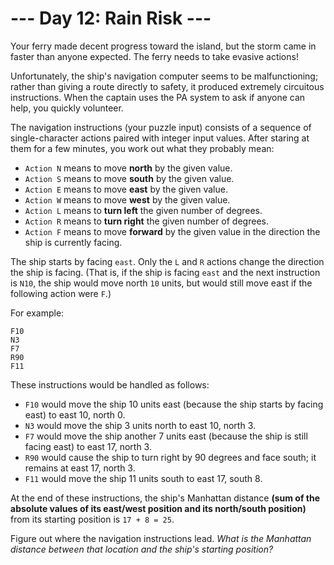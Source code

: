 # --- Day 12: Rain Risk ---

Your ferry made decent progress toward the island, but the storm came in faster than anyone expected. The ferry needs to take evasive actions!

Unfortunately, the ship's navigation computer seems to be malfunctioning; rather than giving a route directly to safety, it produced extremely circuitous instructions. When the captain uses the PA system to ask if anyone can help, you quickly volunteer.

The navigation instructions (your puzzle input) consists of a sequence of single-character actions paired with integer input values. After staring at them for a few minutes, you work out what they probably mean:

- `Action N` means to move **north** by the given value.
- `Action S` means to move **south** by the given value.
- `Action E` means to move **east** by the given value.
- `Action W` means to move **west** by the given value.
- `Action L` means to **turn left** the given number of degrees.
- `Action R` means to **turn right** the given number of degrees.
- `Action F` means to move **forward** by the given value in the direction the ship is currently facing.

The ship starts by facing `east`. Only the `L` and `R` actions change the direction the ship is facing. (That is, if the ship is facing `east` and the next instruction is `N10`, the ship would move north `10` units, but would still move east if the following action were `F`.)

For example:

```
F10
N3
F7
R90
F11
```

These instructions would be handled as follows:

- `F10` would move the ship 10 units east (because the ship starts by facing east) to east 10, north 0.
- `N3` would move the ship 3 units north to east 10, north 3.
- `F7` would move the ship another 7 units east (because the ship is still facing east) to east 17, north 3.
- `R90` would cause the ship to turn right by 90 degrees and face south; it remains at east 17, north 3.
- `F11` would move the ship 11 units south to east 17, south 8.

At the end of these instructions, the ship's Manhattan distance **(sum of the absolute values of its east/west position and its north/south position)** from its starting position is `17 + 8 = 25`.

Figure out where the navigation instructions lead. _What is the Manhattan distance between that location and the ship's starting position?_

